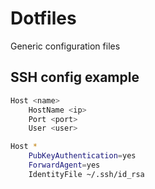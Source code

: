 # Dotfiles

Generic configuration files

## SSH config example

```sh
Host <name>
    HostName <ip>
    Port <port>
    User <user>

Host *
    PubKeyAuthentication=yes
    ForwardAgent=yes
    IdentityFile ~/.ssh/id_rsa
```
